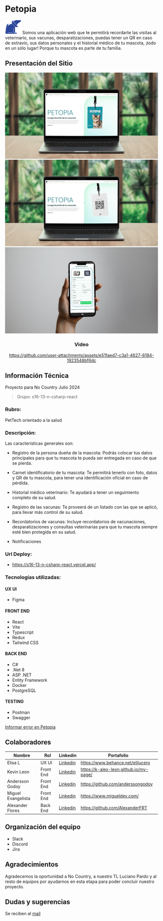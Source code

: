 # **Petopia** 
![Logo](https://github.com/No-Country-simulation/s16-13-n-csharp-react/blob/main/img%20Petopia/dog.png)
Somos una aplicación web que te permitirá recordarte las visitas al veterinario, sus vacunas, desparatizaciones, puedas tener un QR en caso de extravío, sus datos personales y el historial médico de tu mascota, ¡todo en un sólo lugar!
Porque tu mascota es parte de tu familia. 

## Presentación del Sitio

<div align="center" >
  <a> 
   
![Static Badge](https://github.com/No-Country-simulation/s16-13-n-csharp-react/blob/main/img%20Petopia/1.jpg)
![Static Badge](https://github.com/No-Country-simulation/s16-13-n-csharp-react/blob/main/img%20Petopia/2.jpg)
![Static Badge](https://github.com/No-Country-simulation/s16-13-n-csharp-react/blob/main/img%20Petopia/3.png)

</a>

### Video

https://github.com/user-attachments/assets/e51faed7-c3a1-4627-8184-1923548bf6dc

</div>

## Información Técnica
Proyecto para No Country Julio 2024
 > Grupo: s16-13-n-csharp-react

### Rubro: 
PetTech orientado a la salud

### Descripción: 
Las características generales son:
- Registro de la persona dueña de la mascota: Podrás colocar tus datos principales para que tu mascota te pueda ser entregada en caso de que se pierda.

- Carnet identificatorio de tu mascota: Te permitirá tenerlo con foto, datos y QR de tu mascota, para tener una identificación oficial en caso de pérdida.

- Historial médico veterinario: Te ayudará a tener un seguimiento completo de su salud.

- Registro de las vacunas: Te proveerá de un listado con las que se aplicó, para llevar más control de su salud.

- Recordatorios de vacunas: Incluye recordatorios de vacunaciones, desparatizaciones y consultas veterinarias para que tu mascota siempre esté bien protegida en su salud.
- Notificaciones

### Url Deploy:
- https://s16-13-n-csharp-react.vercel.app/

### Tecnologías utilizadas: 
#### UX UI
- Figma
#### FRONT END
- React
- Vite
- Typescript
- Redux
- Tailwind CSS	
#### BACK END
- C#
- .Net 8
- ASP .NET
- Entity Framework
- Docker
- PostgreSQL
#### TESTING
- Postman
- Swagger

[Informar error en Petopia](mailto:esportsmelg@gmail.com)


## Colaboradores

| Nombre                | Rol         | Linkedin                                                     | Portafolio                           |
|-----------------------|-------------|--------------------------------------------------------------|--------------------------------------|
| Elisa L               | UX UI       |[Linkedin](https://www.linkedin.com/in/elilucero)             |https://www.behance.net/elilucero     |
| Kevin Leon            | Front End   |[Linkedin](https://www.linkedin.com/in/kevin-león-242891217/) |https://k-alex-leon.github.io/my-page/|
| Andersson Godoy       | Front End   |[Linkedin](https://www.linkedin.com/in/andergodoy/)           |https://github.com/anderssongodoy     |
| Miguel Evangelista    | Front End   |[Linkedin](https://www.linkedin.com/in/miguelaer/)            |https://www.migueldev.com/            |
| Alexander Flores      | Back End    |[Linkedin](https://www.linkedin.com/in/alexanderfloresreyes/) |https://github.com/AlexanderFRT       |



## Organización del equipo
- Slack
- Discord
- Jira

## Agradecimientos
Agradecemos la oportunidad a No Country, a nuestro TL Luciano Pardo y al resto de equipos por ayudarnos en esta etapa para poder concluir nuestro proyecto.

## Dudas y sugerencias 
Se reciben al [mail](esportsmelg@gmail.com)
